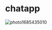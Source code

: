 # chatapp


![photo1685435010](https://github.com/amiosamu/chatapp/assets/84852496/eec8e4a4-0cb1-4962-b296-214468569523)
